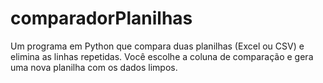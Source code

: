# comparadorPlanilhas
 Um programa em Python que compara duas planilhas (Excel ou CSV) e elimina as linhas repetidas. Você escolhe a coluna de comparação e gera uma nova planilha com os dados limpos.

